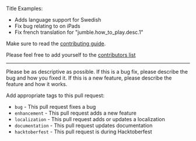 Title Examples: 
 
- Adds language support for Swedish
- Fix bug relating to on iPads
- Fix french translation for "jumble.how_to_play.desc.1"

Make sure to read the [contributing guide](https://github.com/avikantz/ikea-word-games/blob/main/CONTRIBUTING.MD).

Please feel free to add yourself to the [contributors list](https://github.com/avikantz/ikea-word-games/blob/main/src/app/%5Blang%5D/about/contributors.ts)

--------

Please be as descriptive as possible. If this is a bug fix, please describe the bug and how you fixed it. If this is a new feature, please describe the feature and how it works.

Add appropriate tags to this pull request:

- `bug` - This pull request fixes a bug
- `enhancement` - This pull request adds a new feature
- `localization` - This pull request adds or updates a localization
- `documentation` - This pull request updates documentation
- `hacktoberfest` - This pull request is during Hacktoberfest
